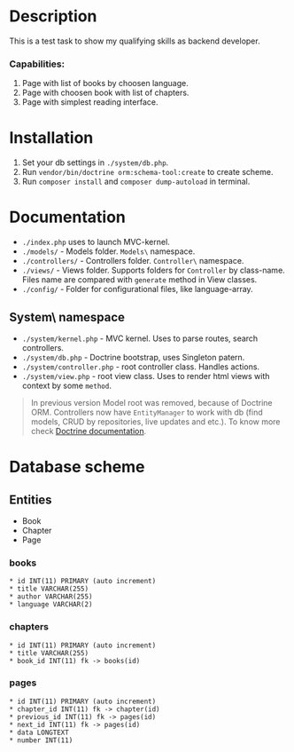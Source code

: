 # Description

This is a test task to show my qualifying skills as backend developer.<br/>
### Capabilities:<br/>

1. Page with list of books by choosen language.
2. Page with choosen book with list of chapters.
3. Page with simplest reading interface.

# Installation

1. Set your db settings in `./system/db.php`.
2. Run `vendor/bin/doctrine orm:schema-tool:create` to create scheme.
3. Run `composer install` and `composer dump-autoload` in terminal.

# Documentation

* `./index.php` uses to launch MVC-kernel.
* `./models/` - Models folder. `Models\` namespace.
* `./controllers/` - Controllers folder. `Controller\` namespace.
* `./views/` - Views folder. Supports folders for `Controller` by class-name. Files name are compared with `generate` method in View classes.
* `./config/` - Folder for configurational files, like language-array.


## System\ namespace
* `./system/kernel.php` - MVC kernel. Uses to parse routes, search controllers.
* `./system/db.php` - Doctrine bootstrap, uses Singleton patern.
* `./system/controller.php` - root controller class. Handles actions.
* `./system/view.php` - root view class. Uses to render html views with context by some `method`.

> In previous version Model root was removed, because of Doctrine ORM. Controllers now have `EntityManager` to work with db (find models, CRUD by repositories, live updates and etc.). To know more check [Doctrine documentation](http://docs.doctrine-project.org/projects/doctrine-orm/en/latest/index.html).

# Database scheme

## Entities

* Book
* Chapter
* Page

### books

    * id INT(11) PRIMARY (auto increment)
    * title VARCHAR(255)
    * author VARCHAR(255)
    * language VARCHAR(2)

### chapters

    * id INT(11) PRIMARY (auto increment)
    * title VARCHAR(255)
    * book_id INT(11) fk -> books(id)

### pages

    * id INT(11) PRIMARY (auto increment)
    * chapter_id INT(11) fk -> chapter(id)
    * previous_id INT(11) fk -> pages(id)
    * next_id INT(11) fk -> pages(id)
    * data LONGTEXT
    * number INT(11)


